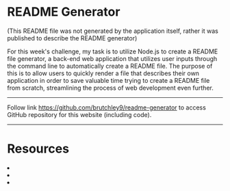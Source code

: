 # README Generator

(This README file was not generated by the application itself, rather it was published to describe the README generator)

For this week's challenge, my task is to utilize Node.js to create a README file generator, a back-end web application that utilizes user inputs through the command line to automatically create a README file. The purpose of this is to allow users to quickly render a file that describes their own application in order to save valuable time trying to create a README file from scratch, streamlining the process of web development even further.

---

Follow link https://github.com/brutchley9/readme-generator to access GitHub repository for this website (including code).

---

# Resources

<li></li>

<li></li>

<li></li>

